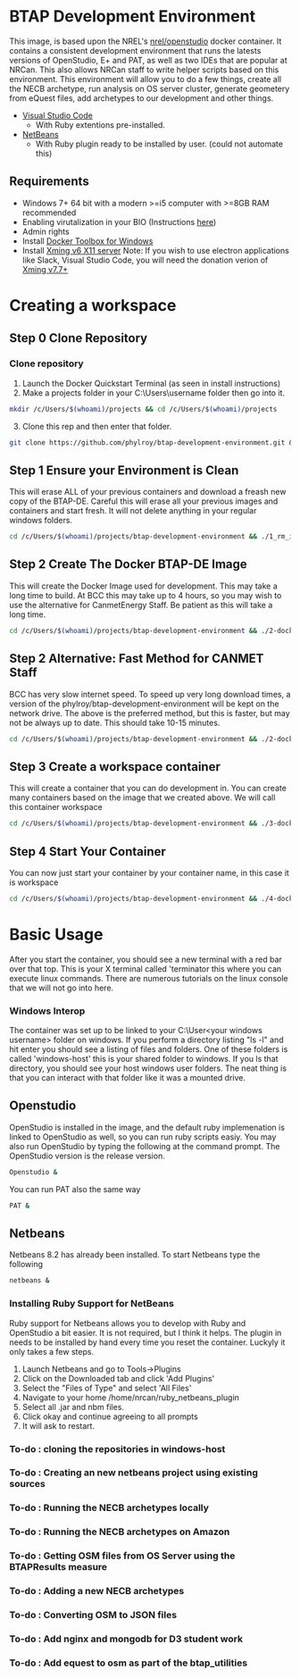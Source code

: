 # BTAP Development Environment

This image, is based upon the NREL's [nrel/openstudio](https://hub.docker.com/r/nrel/openstudio/) docker container. It contains a consistent development environment that runs the latests versions of OpenStudio, E+ and PAT, as well as two IDEs that are popular at NRCan. This also allows NRCan staff to write helper scripts based on this environment. This environment will allow you to do a few things, create all the NECB archetype, run analysis on OS server cluster, generate geometery from eQuest files, add archetypes to our development and other things. 

 * [Visual Studio Code]()
 	* With Ruby extentions pre-installed.
 * [NetBeans]()
 	* With Ruby plugin ready to be installed by user. (could not automate this)  


## Requirements
* Windows 7+ 64 bit with a modern >=i5 computer with >=8GB RAM recommended
* Enabling virutalization in your BIO (Instructions [here](https://docs.fedoraproject.org/en-US/Fedora/13/html/Virtualization_Guide/sect-Virtualization-Troubleshooting-Enabling_Intel_VT_and_AMD_V_virtualization_hardware_extensions_in_BIOS.html))
* Admin rights
* Install [Docker Toolbox for Windows](https://docs.docker.com/toolbox/toolbox_install_windows/)
* Install [Xming v6 X11 server](http://sourceforge.net/projects/xming/files/Xming/6.9.0.31/Xming-6-9-0-31-setup.exe/download) Note: If you wish to use electron applications like Slack, Visual Studio Code, you will need the donation verion of [Xming v7.7+](http://www.straightrunning.com/XmingNotes/#head-16) 


# Creating a workspace

## Step 0 Clone Repository

### Clone repository
1. Launch the Docker Quickstart Terminal (as seen in install instructions)
2. Make a projects folder in your C:\Users\username folder then go into it.
```bash
mkdir /c/Users/$(whoami)/projects && cd /c/Users/$(whoami)/projects
```
3.    Clone this rep and then enter that folder.
```bash
git clone https://github.com/phylroy/btap-development-environment.git && cd btap-development-environment
```

## Step 1 Ensure your Environment is Clean

This will erase ALL of your previous containers and download a freash new copy of the BTAP-DE. Careful this will erase all your previous images and containers and start fresh. It will not delete anything in your regular windows folders.
```bash
cd /c/Users/$(whoami)/projects/btap-development-environment && ./1_rm_images_and_containers.sh
```

## Step 2 Create The Docker BTAP-DE Image
This will create the Docker Image used for development.  This may take a long time to build. At BCC this may take up to 4 hours, so you may wish to use the alternative for CanmetEnergy Staff.  Be patient as this will take a long time. 
```bash
cd /c/Users/$(whoami)/projects/btap-development-environment && ./2-dockerfile_build_image.sh
```

## Step 2 Alternative: Fast Method for CANMET Staff
BCC has very slow internet speed. To speed up very long download times, a version of the phylroy/btap-development-environment will be kept on the network drive. The above is the preferred method, but this is faster, but may not be always up to date. This should take 10-15 minutes.
```bash
cd /c/Users/$(whoami)/projects/btap-development-environment && ./2-dockerfile_canmet_fast_build_image.sh
```
## Step 3 Create a workspace container
This will create a container that you can do development in. You can create many containers based on the image that we created above. We will call this container workspace
```bash
cd /c/Users/$(whoami)/projects/btap-development-environment && ./3-dockerfile_create_container.sh my_workspace
```
## Step 4 Start Your Container
You can now just start your container by your container name, in this case it is workspace
```bash
cd /c/Users/$(whoami)/projects/btap-development-environment && ./4-dockerfile_start_container.sh
```
# Basic Usage
After you start the container, you should see a new terminal with a red bar over that top. This is your X terminal called 'terminator this where you can execute linux commands. There are numerous tutorials on the linux console that we will not go into here.
### Windows Interop
The container was set up to be linked to your C:\User\<your windows username> folder on windows. If you perform a directory listing "ls -l" and hit enter you should see a listing of files and folders. One of these folders is called 'windows-host' this is your shared folder to windows.  If you ls that directory, you should see your host windows user folders. The neat thing is that you can interact with that folder like it was a mounted drive.
## Openstudio
OpenStudio is installed in the image, and the default ruby implemenation is linked to OpenStudio as well, so you can run ruby scripts easiy. You may also run OpenStudio by typing the following at the command prompt. The OpenStudio version is the release version. 
```bash
Openstudio &
```
You can run PAT also the same way
```bash
PAT &
```
## Netbeans
Netbeans 8.2 has already been installed. To start Netbeans type the following
```bash
netbeans &
```
### Installing Ruby Support for NetBeans
Ruby support for Netbeans allows you to develop with Ruby and OpenStudio a bit easier. It is not required, but I think it helps. The plugin in needs to be installed by hand every time you reset the container. Luckyly it only takes a few steps.

1. Launch Netbeans and go to Tools->Plugins
2. Click on the Downloaded tab and click 'Add Plugins'
3. Select the "Files of Type" and select 'All Files'
4. Navigate to your home /home/nrcan/ruby_netbeans_plugin
5. Select all .jar and nbm files.
6. Click okay and continue agreeing to all prompts
7. It will ask to restart.


### To-do : cloning the repositories in windows-host
### To-do : Creating an new netbeans project using existing sources
### To-do : Running the NECB archetypes locally
### To-do : Running the NECB archetypes on Amazon
### To-do : Getting OSM files from OS Server using the BTAPResults measure
### To-do : Adding a new NECB archetypes
### To-do : Converting OSM to JSON files
### To-do : Add nginx and mongodb for D3 student work
### To-do : Add equest to osm as part of the btap_utilities

